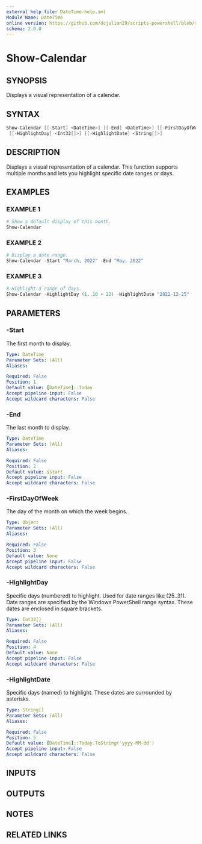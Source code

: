 ```yaml
---
external help file: DateTime-help.xml
Module Name: DateTime
online version: https://github.com/dcjulian29/scripts-powershell/blob/main/Modules/DateTime/docs/Show-Calendar.md
schema: 2.0.0
---
```


# Show-Calendar

## SYNOPSIS

Displays a visual representation of a calendar.

## SYNTAX

```powershell
Show-Calendar [[-Start] <DateTime>] [[-End] <DateTime>] [[-FirstDayOfWeek] <Object>]
 [[-HighlightDay] <Int32[]>] [[-HighlightDate] <String[]>]
```

## DESCRIPTION
Displays a visual representation of a calendar.
This function supports multiple months
and lets you highlight specific date ranges or days.

## EXAMPLES

### EXAMPLE 1

```Powershell
# Show a default display of this month.
Show-Calendar
```

### EXAMPLE 2

```powershell
# Display a date range.
Show-Calendar -Start "March, 2022" -End "May, 2022"
```

### EXAMPLE 3

```powershell
# Highlight a range of days.
Show-Calendar -HighlightDay (1..10 + 22) -HighlightDate "2022-12-25"
```

## PARAMETERS

### -Start

The first month to display.

```yaml
Type: DateTime
Parameter Sets: (All)
Aliases:

Required: False
Position: 1
Default value: [DateTime]::Today
Accept pipeline input: False
Accept wildcard characters: False
```

### -End

The last month to display.

```yaml
Type: DateTime
Parameter Sets: (All)
Aliases:

Required: False
Position: 2
Default value: $start
Accept pipeline input: False
Accept wildcard characters: False
```

### -FirstDayOfWeek

The day of the month on which the week begins.

```yaml
Type: Object
Parameter Sets: (All)
Aliases:

Required: False
Position: 3
Default value: None
Accept pipeline input: False
Accept wildcard characters: False
```

### -HighlightDay

Specific days (numbered) to highlight.
Used for date ranges like (25..31).
Date ranges are specified by the Windows PowerShell range syntax.
These dates are
enclosed in square brackets.

```yaml
Type: Int32[]
Parameter Sets: (All)
Aliases:

Required: False
Position: 4
Default value: None
Accept pipeline input: False
Accept wildcard characters: False
```

### -HighlightDate

Specific days (named) to highlight.
These dates are surrounded by asterisks.

```yaml
Type: String[]
Parameter Sets: (All)
Aliases:

Required: False
Position: 5
Default value: [DateTime]::Today.ToString('yyyy-MM-dd')
Accept pipeline input: False
Accept wildcard characters: False
```

## INPUTS

## OUTPUTS

## NOTES

## RELATED LINKS
